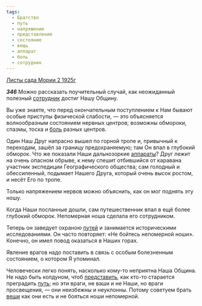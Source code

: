 ```yaml
---
tags:
  - Братство
  - путь
  - напряжение
  - представление
  - состояние
  - вещь
  - аппарат
  - боль
  - сотрудник
---
```


[Листы сада Мории 2 1925г](/agni/1925)

___346___
Можно рассказать поучительный случай, как неожиданный полезный [сотрудник](/tag/#сотрудник) достиг Нашу Общину.   

Вы уже знаете, что перед окончательным поступлением к Нам бывают особые приступы физической слабости, — это объясняется волнообразным состоянием нервных центров; возможны обмороки, спазмы, тоска и [боль](/tag/#боль) разных центров.   

Один Наш Друг напрасно вышел по горной тропе и, привычный к переходам, зашёл за границу предохраняемую; там Он впал в глубокий обморок. Что же показали Наши дальнозоркие [аппараты](/tag/#аппарат)? Друг лежит на очень опасном обрыве, к нему спешит отбившийся от каравана участник экспедиции Географического общества; сам голодный и обессиленный, подымает Нашего Друга, который очень высок ростом, и несёт Его по тропе.   

Только напряжением нервов можно объяснить, как он мог поднять эту ношу.   

Когда Наши посланные дошли, сам путешественник впал в ещё более глубокий обморок. Непомерная ноша сделала его сотрудником.   

Теперь он заведует охраною [путей](/tag/#[путь](/tag/#путь)) и занимается историческими исследованиями. Он часто повторяет: «Не бойтесь непомерной ноши». Конечно, он имел повод оказаться в Наших горах.   

Явление врагов надо поставить в связь с особым болезненным состоянием, о котором Я упоминал.   

Человечески легко понять, насколько кому-то неприятна Наша Община. Не надо быть колдуном, чтоб [представить](/tag/#представление), как кто-то старается преградить [путь](/tag/#путь); но эти враги, не ваши и не Наши, но враги просвещения, — они неизбежны и неуклонны. Потому советуем брать [вещи](/tag/#вещь) как они есть и не бояться ноши непомерной.   

